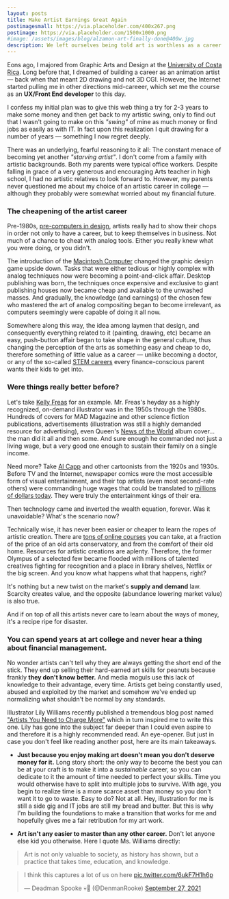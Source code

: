 ```yaml
---
layout: posts
title: Make Artist Earnings Great Again
postimagesmall: https://via.placeholder.com/400x267.png
postimage: https://via.placeholder.com/1500x1000.png
#image: /assets/images/blog/alzamon-art-finally-done@400w.jpg 
description: We left ourselves being told art is worthless as a career. But this wasn't the way it used to be. Nor it should continue to — if we care to do something about it.
---
```



Eons ago, I majored from Graphic Arts and Design at the [University of Costa Rica](https://ucr.ac.cr/). Long before that, I dreamed of building a career as an animation artist — back when that meant 2D drawing and not 3D CGI. However, the Internet started pulling me in other directions mid-careeer, which set me the course as an **UX/Front End developer** to this day.

I confess my initial plan was to give this web thing a try for 2-3 years to make some money and then get back to my artistic swing, only to find out that I wasn't going to make on this *"swing"* of mine as much money or find jobs as easily as with IT. In fact upon this realization I quit drawing for a number of years — something I now regret deeply.

There was an underlying, fearful reasoning to it all: The constant menace of becoming yet another *"starving artist"*. I don't come from a family with artistic backgrounds. Both my parents were typical office workers. Despite falling in grace of a very generous and encouraging Arts teacher in high school, I had no artistic relatives to look forward to. However, my parents never questioned me about my choice of an artistic career in college — although they probably were somewhat worried about my financial future.

### The cheapening of the artist career

Pre-1980s, [pre-computers in design](https://www.britannica.com/art/graphic-design/The-digital-revolution), artists really had to show their chops in order not only to have a career, but to keep themselves in business. Not much of a chance to cheat with analog tools. Either you really knew what you were doing, or you didn't.

The introduction of the [Macintosh Computer](https://everymac.com/systems/apple/mac_classic/specs/mac_128k.html) changed the graphic design game upside down. Tasks that were either tedious or highly complex with analog techniques now were becoming a point-and-click affair. Desktop publishing was born, the techniques once expensive and exclusive to giant publishing houses now became cheap and available to the unwashed masses. And gradually, the knowledge (and earnings) of the chosen few who mastered the art of analog compositing began to become irrelevant, as computers seemingly were capable of doing it all now.

Somewhere along this way, the idea among laymen that design, and consequently everything related to it (painting, drawing, etc) became an easy, push-button affair began to take shape in the general culture, thus changing the perception of the arts as something easy and cheap to do, therefore something of little value as a career — unlike becoming a doctor, or any of the so-called [STEM careers](https://en.wikipedia.org/wiki/Science,_technology,_engineering,_and_mathematics) every finance-conscious parent wants their kids to get into.

### Were things really better before?

Let's take [Kelly Freas](https://en.wikipedia.org/wiki/Kelly_Freas) for an example. Mr. Freas's heyday as a highly recognized, on-demand illustrator was in the 1950s through the 1980s. Hundreds of covers for MAD Magazine and other science fiction publications, advertisements (illustration was still a highly demanded resource for advertising), even Queen's [News of the World](https://en.wikipedia.org/wiki/News_of_the_World_(album)) album cover... the man did it all and then some. And sure enough he commanded not just a living wage, but a very good one enough to sustain their family on a single income.

Need more? Take [Al Capp](https://en.wikipedia.org/wiki/Al_Capp) and other cartoonists from the 1920s and 1930s. Before TV and the Internet, newspaper comics were the most accessible form of visual entertainment, and their top artists (even most second-rate others) were commanding huge wages that could be translated to [millions of dollars today](https://www.printmag.com/featured/the-advertising-power-of-comic-book-artists/). They were truly the entertainment kings of their era.

Then technology came and inverted the wealth equation, forever. Was it unavoidable? What's the scenario now?

Technically wise, it has never been easier or cheaper to learn the ropes of artistic creation. There are [tons of online courses](https://www.domestika.org/) you can take, at a fraction of the price of an old arts conservatory, and from the comfort of their old home. Resources for artistic creations are aplenty. Therefore, the former Olympus of a selected few became flooded with millions of talented creatives fighting for recognition and a place in library shelves, Netflix or the big screen. And you know what happens what that happens, right?

It's nothing but a new twist on the market's **supply and demand** law. Scarcity creates value, and the opposite (abundance lowering market value) is also true. 

And if on top of all this artists never care to learn about the ways of money, it's a recipe ripe for disaster.


### You can spend years at art college and never hear a thing about financial management.

No wonder artists can't tell why they are always getting the short end of the stick. They end up selling their hard-earned art skills for peanuts because frankly **they don't know better.** And media moguls use this lack of knowledge to their advantage, every time. Artists get being constantly used, abused and exploited by the market and somehow we've ended up normalizing what shouldn't be normal by any standards.

Illustrator Lily Williams recently published a tremendous blog post named ["Artists You Need to Charge More"](https://lilywilliamsart.com/2021/11/15/artists-income-inflation/) which in turn inspired me to write this one. Lily has gone into the subject far deeper than I could even aspire to and therefore it is a highly recommended read. An eye-opener. But just in case you don't feel like reading another post, here are its main takeaways.

- **Just because you enjoy making art doesn't mean you don't deserve money for it.** Long story short: the only way to become the best you can be at your craft is to make it into a *sustainable* career, so you can dedicate to it the amount of time needed to perfect your skills. Time you would otherwise have to split into multiple jobs to survive. With age, you begin to realize time is a more scarce asset than money so you don't want it to go to waste. Easy to do? Not at all. Hey, illustration for me is still a side gig and IT jobs are still my bread and butter. But this is why I'm building the foundations to make a transition that works for me and hopefully gives me a fair retribution for my art work.

- **Art isn't any easier to master than any other career.** Don't let anyone else kid you otherwise. Here I quote Ms. Williams directly:
  
> Art is not only valuable to society, as history has shown, but a practice that takes time, education, and knowledge.





<!-- embed Twitter -->
<blockquote class="twitter-tweet" data-align="center"><p lang="en" dir="ltr">I think this captures a lot of us on here <a href="https://t.co/6ukF7H1h6p">pic.twitter.com/6ukF7H1h6p</a></p>&mdash; Deadman Spooke 💀👻 (@DenmanRooke) <a href="https://twitter.com/DenmanRooke/status/1442511252811440136?ref_src=twsrc%5Etfw">September 27, 2021</a></blockquote>
<!-- /stop Twitter embed -->



<script async src="https://platform.twitter.com/widgets.js" charset="utf-8"></script>
